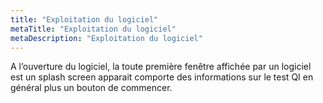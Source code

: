 ```yaml
---
title: "Exploitation du logiciel"
metaTitle: "Exploitation du logiciel"
metaDescription: "Exploitation du logiciel"
---
```


A l’ouverture du logiciel, la toute première fenêtre affichée par un logiciel est un splash screen apparait comporte des informations sur le test QI en général plus un bouton de commencer.

